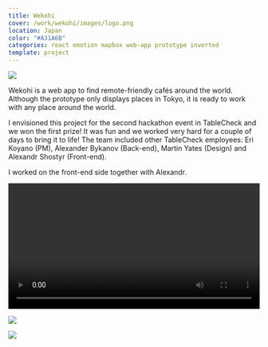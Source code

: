 ```yaml
---
title: Wekohi
cover: /work/wekohi/images/logo.png
location: Japan
color: "#A31A6B"
categories: react emotion mapbox web-app prototype inverted
template: project
---
```


![](/work/wekohi/images/1.png)

Wekohi is a web app to find remote-friendly cafés around the world. Although the prototype only displays places in Tokyo, it is ready to work with any place around the world.

I envisioned this project for the second hackathon event in TableCheck and we won the first prize! It was fun and we worked very hard for a couple of days to bring it to life! The team included other TableCheck employees: Eri Koyano (PM), Alexander Bykanov (Back-end), Martin Yates (Design) and Alexandr Shostyr (Front-end).

I worked on the front-end side together with Alexandr.

<video class="full-img" width="100%" controls>
  <source src="/work/wekohi/videos/1.mp4" type="video/mp4" />
</video>

![](/work/wekohi/images/2.jpg)

![](/work/wekohi/images/3.jpg)

